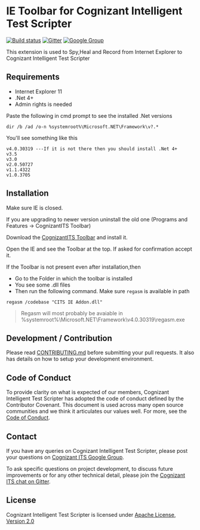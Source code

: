 # IE Toolbar for Cognizant Intelligent Test Scripter 
[![Build status](https://ci.appveyor.com/api/projects/status/aso9bu90k7mgamnh/branch/master?svg=true)](https://ci.appveyor.com/project/phystem/cognizant-intelligent-test-scripter-ie-toolbar/branch/master) [![Gitter](https://badges.gitter.im/Join%20Chat.svg)](https://gitter.im/Cognizant-Intelligent-Test-Scripter) [![Google Group](https://img.shields.io/badge/%E2%9C%89-Google%20Group-blue.svg)](https://groups.google.com/forum/#!forum/cognizant-intelligent-test-scripter)

This extension is used to Spy,Heal and Record from Internet Explorer to Cognizant Intelligent Test Scripter

## Requirements

 * Internet Explorer 11
 * .Net 4+
 * Admin rights is needed

Paste the following in cmd prompt to see the installed .Net versions

`dir /b /ad /o-n %systemroot%\Microsoft.NET\Framework\v?.*`

You'll see something like this
```
v4.0.30319 ---If it is not there then you should install .Net 4+
v3.5
v3.0
v2.0.50727
v1.1.4322
v1.0.3705
```

## Installation

Make sure IE is closed.

If you are upgrading to newer version uninstall the old one (Programs and Features -> CognizantITS Toolbar)

Download the [CognizantITS Toolbar](https://github.com/CognizantQAHub/Cognizant-Intelligent-Test-Scripter-IE-Toolbar/releases) and install it.

Open the IE and see the Toolbar at the top. If asked for confirmation accept it.

If the Toolbar is not present even after installation,then 
 * Go to the Folder in which the toolbar is installed
 * You see some .dll files
 * Then run the following command. Make sure `regasm` is available in path

 `regasm /codebase "CITS IE Addon.dll"`

> Regasm will most probably be avaiable in %systemroot%\Microsoft.NET\Framework\v4.0.30319\regasm.exe

## Development / Contribution

Please read [CONTRIBUTING.md](CONTRIBUTING.md) before submitting your pull requests. It also has details on how to setup your development environment.

## Code of Conduct

To provide clarity on what is expected of our members, Cognizant Intelligent Test Scripter has adopted the code of conduct defined by the Contributor Covenant. This document is used across many open source communities and we think it articulates our values well. For more, see the [Code of Conduct](CODE_OF_CONDUCT.md).

## Contact

If you have any queries on Cognizant Intelligent Test Scripter, please post your questions on [Cognizant ITS Google Group](https://groups.google.com/forum/#!forum/cognizant-intelligent-test-scripter).

To ask specific questions on project development, to discuss future improvements or for any other technical detail, please join the [Cognizant ITS chat on Gitter](https://gitter.im/Cognizant-Intelligent-Test-Scripter).

## License

Cognizant Intelligent Test Scripter is licensed under [Apache License, Version 2.0](LICENSE)

